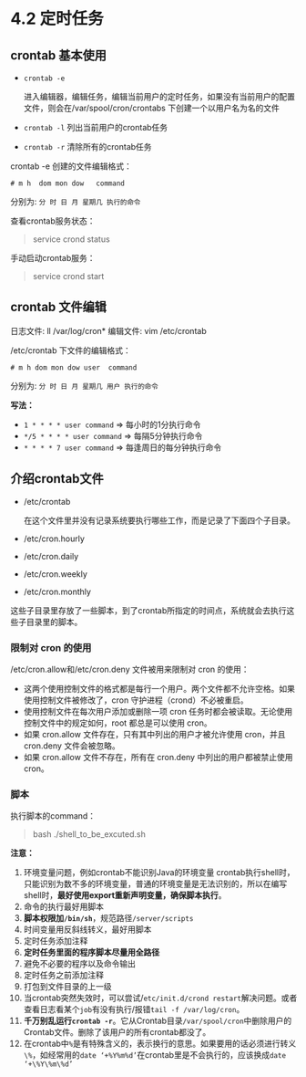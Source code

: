 # 4.2 定时任务
## crontab 基本使用

- `crontab -e` 
    
    进入编辑器，编辑任务，编辑当前用户的定时任务，如果没有当前用户的配置文件，则会在/var/spool/cron/crontabs 下创建一个以用户名为名的文件
- `crontab -l` 列出当前用户的crontab任务
- `crontab -r` 清除所有的crontab任务

crontab -e 创建的文件编辑格式：

```shell
# m h  dom mon dow   command
```

分别为: `分 时 日 月 星期几 执行的命令`

查看crontab服务状态：
	
> service crond status

手动启动crontab服务：
	
> service crond start

## crontab 文件编辑

日志文件: ll /var/log/cron*
编辑文件: vim /etc/crontab

/etc/crontab 下文件的编辑格式：

```shell
# m h dom mon dow user  command
```

分别为: `分 时 日 月 星期几 用户 执行的命令`

**写法：**

- `1 * * * * user command` => 每小时的1分执行命令
- `*/5 * * * * user command` => 每隔5分钟执行命令
- `* * * * 7 user command` => 每逢周日的每分钟执行命令

## 介绍crontab文件
- /etc/crontab

    在这个文件里并没有记录系统要执行哪些工作，而是记录了下面四个子目录。
- /etc/cron.hourly
- /etc/cron.daily
- /etc/cron.weekly
- /etc/cron.monthly

这些子目录里存放了一些脚本，到了crontab所指定的时间点，系统就会去执行这些子目录里的脚本。 

### 限制对 cron 的使用

/etc/cron.allow和/etc/cron.deny 文件被用来限制对 cron 的使用：

- 这两个使用控制文件的格式都是每行一个用户。两个文件都不允许空格。如果使用控制文件被修改了，cron 守护进程（crond）不必被重启。
- 使用控制文件在每次用户添加或删除一项 cron 任务时都会被读取。无论使用控制文件中的规定如何，root 都总是可以使用 cron。
- 如果 cron.allow 文件存在，只有其中列出的用户才被允许使用 cron，并且 cron.deny 文件会被忽略。
- 如果 cron.allow 文件不存在，所有在 cron.deny 中列出的用户都被禁止使用 cron。

### 脚本

执行脚本的command：

> bash ./shell_to_be_excuted.sh

**注意：**

1. 环境变量问题，例如crontab不能识别Java的环境变量
    crontab执行shell时，只能识别为数不多的环境变量，普通的环境变量是无法识别的，所以在编写shell时，**最好使用export重新声明变量，确保脚本执行**。 
2. 命令的执行最好用脚本
3. **脚本权限加`/bin/sh`**，规范路径`/server/scripts`
4. 时间变量用反斜线转义，最好用脚本
5. 定时任务添加注释
7. **定时任务里面的程序脚本尽量用全路径**
8. 避免不必要的程序以及命令输出
9. 定时任务之前添加注释
10. 打包到文件目录的上一级
11. 当crontab突然失效时，可以尝试/`etc/init.d/crond restart`解决问题。或者查看日志看某个`job`有没有执行/报错`tail -f /var/log/cron`。
12. **千万别乱运行`crontab -r`**。它从Crontab目录`/var/spool/cron`中删除用户的Crontab文件。删除了该用户的所有crontab都没了。
13. 在crontab中`%`是有特殊含义的，表示换行的意思。如果要用的话必须进行转义`\%`，如经常用的`date ‘+%Y%m%d’`在crontab里是不会执行的，应该换成`date ‘+\%Y\%m\%d’`
